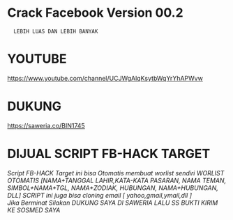 # Crack Facebook Version 00.2 

      LEBIH LUAS DAN LEBIH BANYAK

# YOUTUBE 

https://www.youtube.com/channel/UCJWgAlqKsytbWqYrYhAPWvw

# DUKUNG 
https://saweria.co/BIN1745

# DIJUAL SCRIPT FB-HACK TARGET

*Script FB-HACK Target ini bisa Otomatis membuat worlist sendiri*
*WORLIST OTOMATIS [NAMA+TANGGAL LAHIR,KATA-KATA PASARAN, NAMA TEMAN, SIMBOL+NAMA+TGL, NAMA+ZODIAK, HUBUNGAN, NAMA+HUBUNGAN, DLL]*
*SCRIPT ini juga bisa cloning email [ yahoo,gmail,ymail,dll ]*
<br> *Jika Berminat Silakan DUKUNG SAYA DI SAWERIA LALU SS BUKTI KIRIM KE SOSMED SAYA* <br> 
